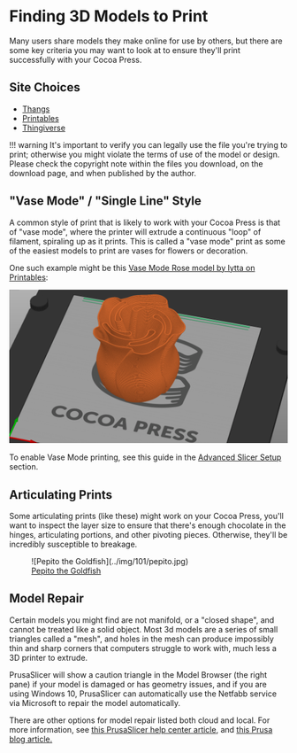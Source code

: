 # Finding 3D Models to Print

Many users share models they make online for use by others, but there are some key criteria you may want to look at to ensure they'll print successfully with your Cocoa Press.

## Site Choices

- [Thangs](https://thangs.com/)
- [Printables](https://www.printables.com/)
- [Thingiverse](https://www.thingiverse.com/)


!!! warning
    It's important to verify you can legally use the file you're trying to print; otherwise you might violate the terms of use of the model or design. Please check the copyright note within the files you download, on the download page, and when published by the author.  

## "Vase Mode" / "Single Line" Style

A common style of print that is likely to work with your Cocoa Press is that of "vase mode", where the printer will extrude a continuous "loop" of filament, spiraling up as it prints.  This is called a "vase mode" print as some of the easiest models to print are vases for flowers or decoration.

One such example might be this [Vase Mode Rose model by lytta on Printables](https://www.printables.com/model/131488-spiral-vase-rose/):

![Vase Mode Rose Print](../img/101/vasemodeprint.png)

To enable Vase Mode printing, see this guide in the [Advanced Slicer Setup](../Advanced/Slicer.md#vase-mode) section.

## Articulating Prints

Some articulating prints (like these) might work on your Cocoa Press, you'll want to inspect the layer size to ensure that there's enough chocolate in the hinges, articulating portions, and other pivoting pieces.  Otherwise, they'll be incredibly susceptible to breakage.

<figure markdown>
  ![Pepito the Goldfish](../img/101/pepito.jpg)
  <figcaption><a href="https://cults3d.com/en/3d-model/game/pepito-the-benchmark-goldfish">Pepito the Goldfish</a></figcaption>
</figure>

## Model Repair

Certain models you might find are not manifold, or a "closed shape", and cannot be treated like a solid object.  Most 3d models are a series of small triangles called a "mesh", and holes in the mesh can produce impossibly thin and sharp corners that computers struggle to work with, much less a 3D printer to extrude.

<!-- TODO get screenshot of PrusaSlicer with caution triangle we can use, etc. -->

PrusaSlicer will show a caution triangle in the Model Browser (the right pane) if your model is damaged or has geometry issues, and if you are using Windows 10, PrusaSlicer can automatically use the Netfabb service via Microsoft to repair the model automatically.  

There are other options for model repair listed both cloud and local.  For more information, see [this PrusaSlicer help center article](https://help.prusa3d.com/article/corrupted-3d-models-for-printing_2205), and [this Prusa blog article.](https://blog.prusa3d.com/repair-3d-models-errors_7529/)

